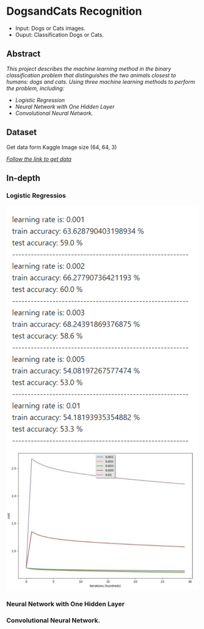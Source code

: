 # DogsandCats Recognition
  * Input: Dogs or Cats images.
  * Ouput: Classification Dogs or Cats. 
## Abstract
  *This project describes the machine learning method in the binary classification problem that distinguishes the two animals closest to humans: dogs and cats. Using three machine learning methods to perform the problem, including:*
  * *Logistic Regression* 
  * *Neural Network with One Hidden Layer* 
  * *Convolutional Neural Network.*

## Dataset
  Get data form Kaggle
  Image size (64, 64, 3) 
  
*[Follow the link to get data](https://drive.google.com/drive/folders/1m8QMw8JHTn77DefCox0IYVXILwbFN1F2)*

## In-depth 
  ### Logistic Regressios
  ![image](result/1.2.v1.jpg/)
  ![image](result/1.v1.jpg/)

  ### Neural Network with One Hidden Layer
  
  ### Convolutional Neural Network.

